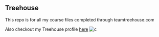 ## Treehouse

This repo is for all my course files completed through teamtreehouse.com

Also checkout my Treehouse profile [here](https://teamtreehouse.com/curtiscook)
![c](https://cloud.githubusercontent.com/assets/1939769/25213999/b22aa3d2-2562-11e7-8e1b-a69ab6ef1586.png)

